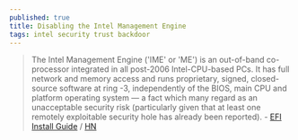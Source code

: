 ```yaml
---
published: true
title: Disabling the Intel Management Engine
tags: intel security trust backdoor
---
```

> The Intel Management Engine ('IME' or 'ME') is an out-of-band co-processor integrated in all post-2006 Intel-CPU-based PCs. It has full network and memory access and runs proprietary, signed, closed-source software at ring -3, independently of the BIOS, main CPU and platform operating system — a fact which many regard as an unacceptable security risk (particularly given that at least one remotely exploitable security hole has already been reported).  - [EFI Install Guide](https://wiki.gentoo.org/wiki/User:Sakaki/Sakaki%27s_EFI_Install_Guide/Disabling_the_Intel_Management_Engine) / [HN](https://news.ycombinator.com/item?id=33345040)
